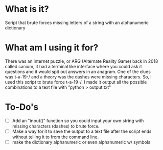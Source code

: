 # What is it?
Script that brute forces missing letters of a string with an alphanumeric dictionary

# What am I using it for?
There was an internet puzzle, or ARG (Alternate Reality Game) back in 2018 called canium, it had a terminal like interface where you could ask it questions and it would spit out answers in an anagram. One of the clues was t-a-19-/ and a theory was the dashes were missing characters. So, I used this script to brute force t-a-19-/. I made it output all the possible combinations to a text file with "python > output.txt"

# To-Do's
- [ ] Add an "input()" function so you could input your own string with missing characters (dashes) to brute force.
- [ ] Make a way for it to save the output to a text file after the script ends without telling it to from the command line.
- [ ] make the dictionary alphanumeric or even alphanumeric w/ symbols